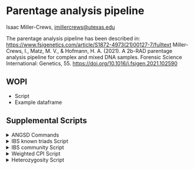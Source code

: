 # Parentage analysis pipeline

Isaac Miller-Crews, imillercrews@utexas.edu

The parentage analysis pipeline has been described in: https://www.fsigenetics.com/article/S1872-4973(21)00127-7/fulltext
Miller-Crews, I., Matz, M. V., & Hofmann, H. A. (2021). A 2b-RAD parentage analysis pipeline for complex and mixed DNA samples. Forensic Science International: Genetics, 55. https://doi.org/10.1016/j.fsigen.2021.102590






## WOPI

* Script
* Example dataframe

## Supplemental Scripts



<details>
           <summary> ANGSD Commands </summary>
           <p>Using command line script 'README_2bRAD_ParentageAnalysis_ANGSD.txt' take raw 2bRAD fastq files to bams and then use ANGSD to output genotype probabilities and IBS matrix.  </p>
         </details>
         
<details>
           <summary> IBS known triads Script </summary>
           <p>In the folder 'IBS_2bRAD_ParentageAnalysis' are the rscripts and all files, including IBS matrices, needed to generate clustered IBS matrices for known triad samples. </p>
         </details>
         
<details>
           <summary> IBS community Script </summary>
           <p>In the folder 'IBS_community_scripts' are the rscripts and all files, including IBS matrices, needed to generate clustered IBS matrices for each naturalistic community. </p>
         </details>
         
<details>
           <summary> Weighted CPI Script </summary>
           <p>Content 1 Content 1 Content 1 Content 1 Content 1</p>
         </details>      
<details>
           <summary> Heterozygosity Script </summary>
           <p>To calculate heterozygosity statistics from bam files use 'README_2bRAD_ParentageAnalysis_Heterozygosity.txt'. </p>
         </details>      
